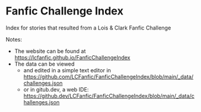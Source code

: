 # Fanfic Challenge Index
Index for stories that resulted from a Lois &amp; Clark Fanfic Challenge

Notes:
* The website can be found at https://lcfanfic.github.io/FanficChallengeIndex
* The data can be viewed 
  * and edited in a simple text editor in https://github.com/LCFanfic/FanficChallengeIndex/blob/main/_data/challenges.json
  * or in gitub.dev, a web IDE: https://github.dev/LCFanfic/FanficChallengeIndex/blob/main/_data/challenges.json

